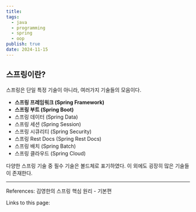 ```yaml
---
title: 
tags:
  - java
  - programming
  - spring
  - oop
publish: true
date: 2024-11-15
---
```

## 스프링이란?
스프링은 단일 특정 기술이 아니라, 여러가지 기술들의 모음이다.

- **스프링 프레임워크 (Spring Framework)**
- **스프링 부트 (Spring Boot)**
- 스프링 데이터 (Spring Data)
- 스프링 세션 (Spring Session)
- 스프링 시큐리티 (Spring Security)
- 스프링 Rest Docs (Spring Rest Docs)
- 스프링 배치 (Spring Batch)
- 스프링 클라우드 (Spring Cloud)

다양한 스프링 기술 중 필수 기술은 볼드체로 표기하였다. 이 외에도 굉장히 많은 기술들이 존재한다.



---
References: 김영한의 스프링 핵심 원리 - 기본편

Links to this page: 